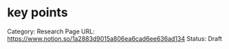 # key points

Category: Research
Page URL: https://www.notion.so/1a2883d9015a806ea6cad6ee636ad134
Status: Draft